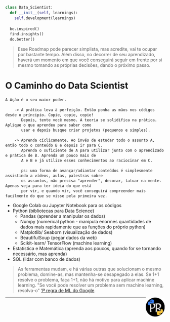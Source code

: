 ```python
class Data_Scientist:
  def __init__(self, learnings):
    self.development(learnings)
  
  be.inspired()
  find.insights()
  do.better()
```

> Esse Roadmap pode parecer simplista, mas acredite, vai te ocupar por bastante tempo. Além disso, no decorrer de seu aprendizado, haverá um momento em que você conseguirá seguir em frente por si mesmo tomando as próprias decisões, dando o próximo passo.

# O Caminho do Data Scientist

    A Ação é o seu maior poder.
    
        -> A prática leva à perfeição. Então ponha as mãos nos códigos desde o príncipio. Copie, copie, copie!
           Depois, tente você mesmo. A teoria se solidifica na prática. Aplique o que aprendeu para saber como 
           usar e depois busque criar projetos (pequenos e simples).
        
        -> Aprenda cíclicamente. Ao invés de estudar todo o assunto A, então todo o conteúdo B e depois ir para C. 
           Aprenda o suficiente de A para utilizar junto com o aprendizado e prática de B. Aprenda um pouco mais de
           A e B e já utilize esses conhecimentos ao raciocinar em C.
           
           ps: uma forma de avançar/adiantar conteúdos é simplesmente assistindo a vídeos, aulas, palestras sobre
           os assuntos, não precisa "aprender", decorar, tatuar na mente. Apenas veja para ter ideia do que está 
           por vir, e quando vir, você conseguirá compreender mais facilmente do que se visse pela primeira vez.

         
* Google Colab ou Jupyter Notebook para os códigos 
* Python (bibliotecas para Data Science)
  * Pandas (aprender a manipular os dados)
  * Numpy (numerical python - manipula enormes quantidades de dados mais rapidamente que as funções do próprio python)
  * Matplotlib/ Seaborn (visualização de dados)
  * BeautifulSoup (pegar dados da web)
  * Scikit-learn/ TensorFlow (machine learning)
* Estatística e Matemática (aprenda aos poucos, quando for se tornando necessário, mas aprenda)
* SQL (lidar com banco de dados)

> As ferramentas mudam, e há várias outras que solucionam o mesmo problema, domine-as, mas mantenha-se desapegado a elas. Se 1+1 resolve o problema, faça 1+1, não há motivo para aplicar machine learning. "Se você pode resolver um problema sem machine learning, resolva-o" [1ª regra de ML do Google](https://developers.google.com/machine-learning/guides/rules-of-ml).


[<img align="right" width="60" height="60" src="https://github.com/pauloreis-ds/Paulo-Reis-Data-Science/blob/master/Paulo%20Reis/PauloReis0.png">](https://github.com/pauloreis-ds)

---
